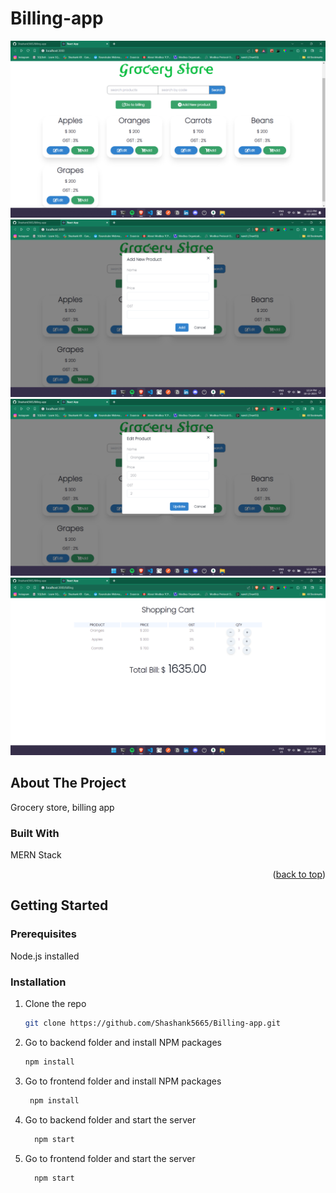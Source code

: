 # Billing-app
<img src="images/Screenshot 2023-12-10 122356.png">
<img src="images/Screenshot 2023-12-10 122415.png">
<img src="images/Screenshot 2023-12-10 122433.png">
<img src="images/Screenshot 2023-12-10 122610.png">

<!-- ABOUT THE PROJECT -->

## About The Project

Grocery store, billing app

### Built With

<p> MERN Stack </p>

<p align="right">(<a href="#readme-top">back to top</a>)</p>

<!-- GETTING STARTED -->

## Getting Started

### Prerequisites

<p> Node.js installed </p>

### Installation

1. Clone the repo
   ```sh
   git clone https://github.com/Shashank5665/Billing-app.git
   ```
2. Go to backend folder and install NPM packages
   ```sh
   npm install
   ```
3. Go to frontend folder and install NPM packages
   ```sh
    npm install
   ```
4. Go to backend folder and start the server
   ```sh
     npm start
   ```
5. Go to frontend folder and start the server
   ```sh
     npm start
   ```

